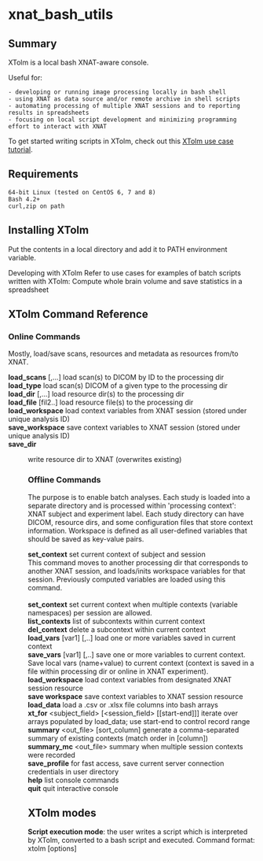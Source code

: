 # xnat_bash_utils

## Summary
XTolm is a local bash XNAT-aware console. 

Useful for:

    - developing or running image processing locally in bash shell
    - using XNAT as data source and/or remote archive in shell scripts
    - automating processing of multiple XNAT sessions and to reporting results in spreadsheets
    - focusing on local script development and minimizing programming effort to interact with XNAT

To get started writing scripts in XTolm, check out this <a href="https://github.com/NrgXnat/xnat_bash_utils/blob/main/XTolm-example.pdf">XTolm use case tutorial</a>.

## Requirements
    64-bit Linux (tested on CentOS 6, 7 and 8)
    Bash 4.2+
    curl,zip on path
    
## Installing XTolm
Put the contents in a local directory and add it to PATH environment variable.

Developing with XTolm
Refer to use cases for examples of batch scripts written with XTolm:
    Compute whole brain volume and save statistics in a spreadsheet

## XTolm Command Reference

### Online Commands
Mostly, load/save scans, resources and metadata as resources from/to XNAT.

**load_scans** <id1>[,...]	load scan(s) to DICOM by ID to the processing dir<br>
**load_type** <type>	load scan(s) DICOM of a given type to the processing dir<br>
**load_dir** <dir1>[,...]	load resource dir(s) to the processing dir<br>
**load_file** <fil1> [fil2..]	load resource file(s) to the processing dir<br>
**load_workspace**	load context variables from XNAT session (stored under unique analysis ID)<br>
**save_workspace**  save context variables to XNAT session (stored under unique analysis ID) <br>
**save_dir** <dir>  write resource dir to XNAT (overwrites existing) <br>
   
### Offline Commands
The purpose is to enable batch analyses. Each study is loaded into a separate directory and is processed within 'processing context': XNAT subject and experiment label. Each study directory can have DICOM, resource dirs, and some configuration files that store context information. Workspace is defined as all user-defined variables that should be saved as key-value pairs.

**set_context** <subject> <session>	set current context of subject and session<br>
This command moves to another processing dir that corresponds to another XNAT session, and loads/inits workspace variables for that session. Previously computed variables are loaded using this command.<br>    
**set_context** <subject> <session> <context>	set current context when multiple contexts (variable namespaces) per session are allowed.<br>
**list_contexts**	list of subcontexts within current context<br>
**del_context**	delete a subcontext within current context<br>
**load_vars** [var1] [,..]	load one or more variables saved in current context<br>
**save_vars** [var1] [,..] 	save one or more variables to current context. Save local vars (name+value) to current context (context is saved in a file within processing dir or online in XNAT experiment).<br>
**load_workspace** load context variables from designated XNAT session resource<br>
**save workspace** save context variables to XNAT session resource<br>
**load_data** <filepath>	load a .csv or .xlsx file columns into bash arrays<br>
**xt_for** <subject_field> [<session_field> [[start-end]]]	iterate over arrays populated by load_data; use start-end to control record range<br>
**summary** <out_file> [sort_column]	 generate a comma-separated summary of existing contexts (match order in [column])<br>
**summary_mc** <out_file>	summary when multiple session contexts were recorded<br>
**save_profile** <label>	for fast access, save current server connection credentials in user directory<br>
**help**                            	list console commands<br>
**quit**                            	quit interactive console<br>

## XTolm modes
**Script execution mode**: the user writes a script which is interpreted by XTolm, converted to a bash script and executed. Command format:<br>
xtolm [options] <script file> [script args]<br>

**Interactive mode**: Invoked by -i option. Bash-like line-by-line command execution. <br>
**Offline mode**: Enabled by default. All code that interacts with XNAT is ignored.<br>
**Online mode**: Invoked by -o option. Loading data to/from XNAT is enabled. <br>
**Debug mode**: temporary bash script is not deleted upon program exit and can be found in the current dir under <base xt script><random suffix> name. <br>
**<a href="https://docs.oracle.com/cd/E19279-01/820-3257-12/n1ge.html">Sun Grid Engine (SGE)</a> grid execution mode**: Invoked by -sge option. Must be in script execution mode. Submit the code inside xt_for sycle to SGE grid (uses qsub)<br>
**<a href="https://slurm.schedmd.com/sbatch.html">SLURM</a> grid execution mode**: Invoked by -slrm option. Must be in script execution mode. Submit the script to Slurm (uses sbatch)
    

### Built-in varaiables (online mode only)<br>
xt_server	https://my_xnat_server<br>
xt_user	    xnat_user<br>
xt_pass    	xnat_password<br>
xt_project  xnat_project<br>
xt_subj	    xnat_subject<br>
xt_sess	    xnat_experiment<br>
